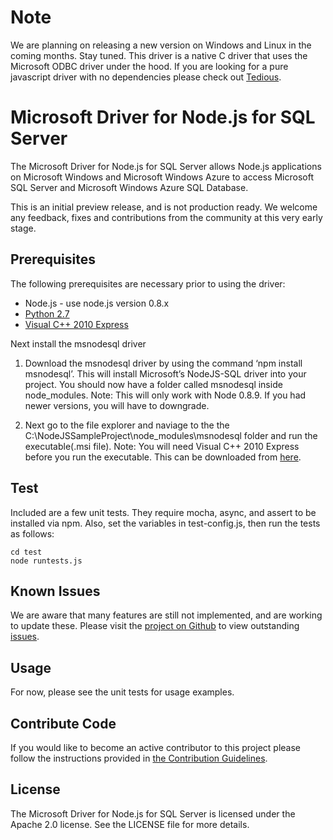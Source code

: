 # Note

We are planning on releasing a new version on Windows and Linux in the coming months. Stay tuned. This driver is a native C driver that uses the Microsoft ODBC driver under the hood. If you are looking for a pure javascript driver with no dependencies please check out [Tedious](https://github.com/pekim/tedious).

# Microsoft Driver for Node.js for SQL Server

The Microsoft Driver for Node.js for SQL Server allows Node.js applications on
Microsoft Windows and Microsoft Windows Azure to access Microsoft SQL Server 
and Microsoft Windows Azure SQL Database.

This is an initial preview release, and is not production ready. We welcome any
feedback, fixes and contributions from the community at this very early stage.

## Prerequisites

The following prerequisites are necessary prior to using the driver:

* Node.js - use node.js version 0.8.x
* [Python 2.7](https://www.python.org/download/releases/2.7/)
* [Visual C++ 2010 Express](https://app.vssps.visualstudio.com/profile/review?download=true&amp;family=VisualStudioCExpress&amp;release=VisualStudio2010&amp;type=web&amp;slcid=0x409&amp;context=eyJwZSI6MSwicGMiOjEsImljIjoxLCJhbyI6MCwiYW0iOjEsIm9wIjpudWxsLCJhZCI6bnVsbCwiZmEiOjAsImF1IjpudWxsLCJjdiI6OTY4OTg2MzU1LCJmcyI6MCwic3UiOjAsImVyIjoxfQ2)
 

Next install the msnodesql driver

1. Download the msnodesql driver by using the command ‘npm install msnodesql’.  This will install Microsoft’s NodeJS-SQL driver into your project. You should now have a folder called msnodesql inside node_modules. Note: This will only work with Node 0.8.9. If you had newer versions, you will have to downgrade.


2. Next go to the file explorer and naviage to the the C:\NodeJSSampleProject\node_modules\msnodesql folder and run the executable(.msi file). Note: You will need Visual C++ 2010 Express before you run the executable. This can be downloaded from [here](https://app.vssps.visualstudio.com/profile/review?download=true&amp;family=VisualStudioCExpress&amp;release=VisualStudio2010&amp;type=web&amp;slcid=0x409&amp;context=eyJwZSI6MSwicGMiOjEsImljIjoxLCJhbyI6MCwiYW0iOjEsIm9wIjpudWxsLCJhZCI6bnVsbCwiZmEiOjAsImF1IjpudWxsLCJjdiI6OTY4OTg2MzU1LCJmcyI6MCwic3UiOjAsImVyIjoxfQ2). 


## Test

Included are a few unit tests.  They require mocha, async, and assert to be 
installed via npm.  Also, set the variables in test-config.js, then run the 
tests as follows:

    cd test
    node runtests.js

## Known Issues

We are aware that many features are still not implemented, and are working to
update these. Please visit the [project on Github][project] to view 
outstanding [issues][issues].

## Usage

For now, please see the unit tests for usage examples.

## Contribute Code

If you would like to become an active contributor to this project please follow the instructions provided in [the Contribution Guidelines][contribute].

## License

The Microsoft Driver for Node.js for SQL Server is licensed under the Apache
2.0 license.  See the LICENSE file for more details.

[visualstudio]: http://www.microsoft.com/visualstudio/

[sqlncli]: http://www.microsoft.com/en-us/download/details.aspx?id=29065

[project]: https://github.com/windowsazure/node-sqlserver

[issues]: https://github.com/windowsazure/node-sqlserver/issues

[contribute]: https://github.com/WindowsAzure/node-sqlserver/blob/master/CONTRIBUTING.md




